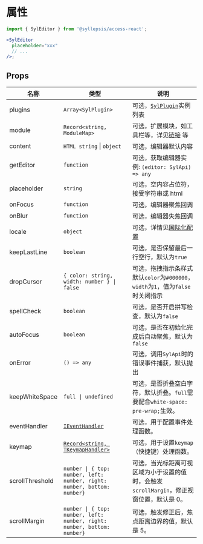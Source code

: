 # 属性 <!-- {docsify-ignore-all} -->

```jsx
import { SylEditor } from '@syllepsis/access-react';

<SylEditor
  placeholder="xxx"
  // ...
/>;
```

## Props

| 名称            | 类型                                                                                                                | 说明                                                                                     |
| --------------- | ------------------------------------------------------------------------------------------------------------------- | ---------------------------------------------------------------------------------------- |
| plugins         | `Array<SylPlugin>`                                                                                                  | 可选，[`SylPlugin`](/zh-cn/plugins/README)实例列表                                       |
| module          | `Record<string, ModuleMap>`                                                                                         | 可选，扩展模块，如工具栏等，详见[链接](/zh-cn/modules/README.md) 等                      |
| content         | `HTML string` \| `object`                                                                                           | 可选，编辑器默认内容                                                                     |
| getEditor       | `function`                                                                                                          | 可选，获取编辑器实例: `(editor: SylApi) => any`                                          |
| placeholder     | `string`                                                                                                            | 可选，空内容占位符，接受字符串或 html                                                    |
| onFocus         | `function`                                                                                                          | 可选，编辑器聚焦回调                                                                     |
| onBlur          | `function`                                                                                                          | 可选，编辑器失焦回调                                                                     |
| locale          | `object`                                                                                                            | 可选，详情见[国际化配置](/zh-cn/others/i18n)                                             |
| keepLastLine    | `boolean`                                                                                                           | 可选，是否保留最后一行空行，默认为`true`                                                 |
| dropCursor      | `{ color: string, width: number } \| false`                                                                         | 可选，拖拽指示条样式默认`color`为`#000000`，`width`为`1`，值为`false`时关闭指示          |
| spellCheck      | `boolean`                                                                                                           | 可选，是否开启拼写检查，默认为`false`                                                    |
| autoFocus       | `boolean`                                                                                                           | 可选，是否在初始化完成后自动聚焦，默认为`false`                                          |
| onError         | `() => any`                                                                                                         | 可选，调用`SylApi`时的错误事件捕获，默认抛出                                             |
| keepWhiteSpace  | `full \| undefined`                                                                                                 | 可选，是否折叠空白字符，默认折叠。`full`需要配合`white-space: pre-wrap;`生效。           |
| eventHandler    | [`IEventHandler`](https://bytedance.github.io/syllepsis/#/zh-cn/chapters/syl-plugin?id=controller)                  | 可选，用于配置事件处理函数。                                                             |
| keymap          | [`Record<string, TKeymapHandler>`](https://bytedance.github.io/syllepsis/#/zh-cn/chapters/syl-plugin?id=controller) | 可选，用于设置`keymap`（快捷键）处理函数。                                               |
| scrollThreshold | `number \| { top: number, left: number, right: number, bottom: number}`                                             | 可选，当光标距离可视区域为小于设置的值时，会触发`scrollMargin`，修正视窗位置，默认是 0。 |
| scrollMargin    | `number \| { top: number, left: number, right: number, bottom: number}`                                             | 可选，触发修正后，焦点距离边界的值，默认是 5。                                           |
